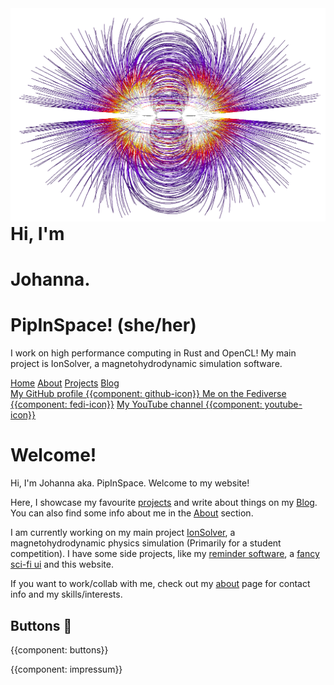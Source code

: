 <div class="main_body">
    <!--Main Body-->
    <div class="title-image">
        <img alt="Electric field lines of two point charges next to each other" src="img/TitleBackground.png" class="no-select">
        <div class="title-name-container">
          <h1 style="display: inline;">Hi, I'm </h1>
          <div class="name-text-overlap">
            <h1 id="name"  class="name-text">Johanna.</h1>
            <h1 id="alias" class="name-text">
              PipInSpace!
              <span class="pronouns">(she/her)</span>
            </h1>
          </div>
        </div>
        <p>I work on high performance computing in Rust and OpenCL! My main project is IonSolver, a
          magnetohydrodynamic simulation software.</p>
        <div class="title-links">
            <a href="index.html">Home</a>
            <a href="about.html">About</a>
            <a href="projects.html">Projects</a>
            <a href="blog/blog.html">Blog</a>
        </div>
        <div class="social_icons">
            <a href="https://github.com/PipInSpace" title="My GitHub profile"> My GitHub profile {{component: github-icon}} </a>
            <a href="https://mastodon.social/@pipinspace" title="Me on the Fediverse"> Me on the Fediverse {{component: fedi-icon}}</a>
            <a href="https://www.youtube.com/@pipinspace" title="My YouTube channel"> My YouTube channel {{component: youtube-icon}} </a>
        </div>
    </div>

# Welcome!

Hi, I'm Johanna aka. PipInSpace. Welcome to my website!

Here, I showcase my favourite <a href="projects.html">projects</a> and write about things on my <a href="blog/blog">Blog</a>. You can also find some info about me in the <a href="about.html">About</a> section.

I am currently working on my main project <a href="https://github.com/PipInSpace/IonSolver">IonSolver</a>, a magnetohydrodynamic physics simulation (Primarily for a student competition). I have some side projects, like my <a href="https://github.com/PipInSpace/reminder"> reminder software</a>, a <a href="https://github.com/PipInSpace/rdex-ui"> fancy sci-fi ui</a> and this website.

If you want to work/collab with me, check out my <a href="about.html">about</a> page for contact info and my skills/interests.

## Buttons 💜
{{component: buttons}}
<div style="display: none;"><!--Mastodon Verification-->
  <a rel="me" href="https://mastodon.social/@pipinspace">Mastodon</a>
</div>
{{component: impressum}}

</div>